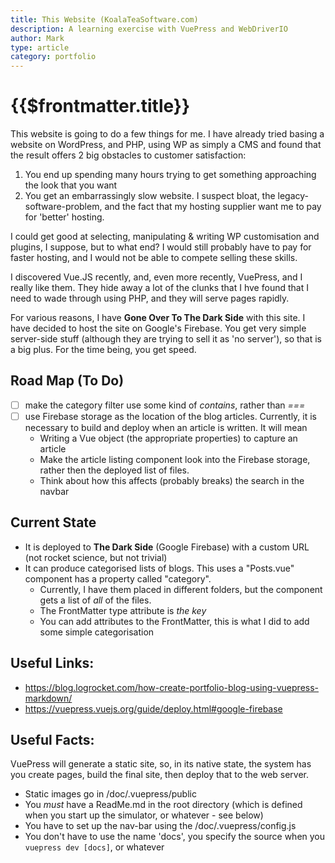 ```yaml
---
title: This Website (KoalaTeaSoftware.com)
description: A learning exercise with VuePress and WebDriverIO
author: Mark
type: article
category: portfolio
---
```

# {{$frontmatter.title}}

This website is going to do a few things for me. I have already tried basing a website on WordPress, and PHP, using WP as simply a CMS and found that the result offers 2 big obstacles to customer satisfaction:
1. You end up spending many hours trying to get something approaching the look that you want
1. You get an embarrassingly slow website. I suspect bloat, the legacy-software-problem, and the fact that my hosting supplier want me to pay for 'better' hosting.

I could get good at selecting, manipulating & writing WP customisation and plugins, I suppose, but to what end? I would still probably have to pay for faster hosting, and I would not be able to compete selling these skills.

I discovered Vue.JS recently, and, even more recently, VuePress, and I really like them. They hide away a lot of the clunks that I hve found that I need to wade through using PHP, and they will serve pages rapidly.

For various reasons, I have **Gone Over To The Dark Side** with this site. I have decided to host the site on Google's Firebase. You get very simple server-side stuff (although they are trying to sell it as 'no server'), so that is a big plus. For the time being, you get speed.

## Road Map (To Do)

- [ ] make the category filter use some kind of _contains_, rather than _===_
- [ ] use Firebase storage as the location of the blog articles. Currently, it is necessary to build and deploy when an article is written. It will mean
   * Writing a Vue object (the appropriate properties) to capture an article
  * Make the article listing component look into the Firebase storage, rather then the deployed list of files.
  * Think about how this affects (probably breaks) the search in the navbar

## Current State

* It is deployed to **The Dark Side** (Google Firebase) with a custom URL (not rocket science, but not trivial)
* It can produce categorised lists of blogs. This uses a "Posts.vue" component has a property called "category". 
  * Currently, I have them placed in different folders, but the component gets a list of _all_ of the files.
  * The FrontMatter type attribute is _the key_
  * You can add attributes to the FrontMatter, this is what I did to add some simple categorisation

## Useful Links:

* https://blog.logrocket.com/how-create-portfolio-blog-using-vuepress-markdown/
* https://vuepress.vuejs.org/guide/deploy.html#google-firebase

## Useful Facts:

VuePress will generate a static site, so, in its native state, the system has you create pages, build the final site, then deploy that to the web server.

* Static images go in /doc/.vuepress/public
* You _must_ have a ReadMe.md in the root directory (which is defined when you start up the simulator, or whatever - see below)
* You have to set up the nav-bar using the /doc/.vuepress/config.js
* You don't have to use the name 'docs', you specify the source when you `vuepress dev [docs]`, or whatever
